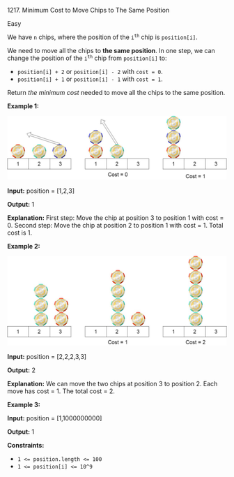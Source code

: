 1217\. Minimum Cost to Move Chips to The Same Position

Easy

We have `n` chips, where the position of the <code>i<sup>th</sup></code> chip is `position[i]`.

We need to move all the chips to **the same position**. In one step, we can change the position of the <code>i<sup>th</sup></code> chip from `position[i]` to:

*   `position[i] + 2` or `position[i] - 2` with `cost = 0`.
*   `position[i] + 1` or `position[i] - 1` with `cost = 1`.

Return _the minimum cost_ needed to move all the chips to the same position.

**Example 1:**

![](chips_e1.jpg)

**Input:** position = [1,2,3]

**Output:** 1

**Explanation:** First step: Move the chip at position 3 to position 1 with cost = 0. Second step: Move the chip at position 2 to position 1 with cost = 1. Total cost is 1.

**Example 2:**

![](chip_e2.jpg)

**Input:** position = [2,2,2,3,3]

**Output:** 2

**Explanation:** We can move the two chips at position 3 to position 2. Each move has cost = 1. The total cost = 2.

**Example 3:**

**Input:** position = [1,1000000000]

**Output:** 1

**Constraints:**

*   `1 <= position.length <= 100`
*   `1 <= position[i] <= 10^9`